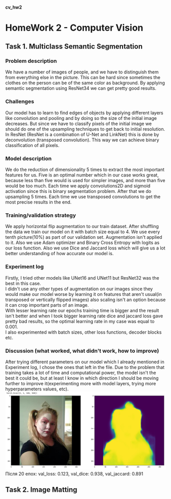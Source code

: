 #### cv_hw2

# HomeWork 2 - Computer Vision


## Task 1. Multiclass Semantic Segmentation

### Problem description
We have a number of images of people, and we have to distinguish them from everything else in the picture. This can be hard since sometimes the clothes on the person can be of the same color as background. By applying semantic segmentation using ResNet34 we can get pretty good results. 

### Challenges
Our model has to learn to find edges of objects by applying different layers like convolution and pooling and by doing so the size of the initial image decreases. But since we have to classify pixels of the initial image we should do one of the upsampling techniques to get back to initial resolution. In ResNet  (ResNet is a combination of U-Net and LinkNet) this is done by deconvolution (transposed convolution). This way we can achieve binary classification of all pixels.

### Model description
We do the reduction of dimensionality 5 times to extract the most important features for us. Five is an optimal number which in our case works great, because less than five would is used for simpler images, and more than five would be too much. Each time we apply convolutions2D and sigmoid activation since this is binary segmentation problem. After that we do upsampling 5 times. Each time we use transposed convolutions to get the most precise results in the end.

### Training/validation strategy
We apply horizontal flip augmentation to our train dataset. After shuffling the data we train our model on it with batch size equal to 4. We use every tenth picture(10%) as part of our validation set. Augmentation isn't applied to it. Also we use Adam optimizer and Binary Cross Entropy with logits as our loss function. Also we use Dice and Jaccard loss which will give us a lot better understanding of how accurate our model is.

### Experiment log
Firstly, I tried other models like UNet16 and UNet11 but ResNet32 was the best in this case.<br>
I didn't use any other types of augmentation on our images since they would make our model worse by learning it on features that aren't usual(in transposed or vertically flipped images) also scaling isn't an option because it can crop important parts of an image.<br>
With lesser learning rate our epochs training time is bigger and the result isn't better and when I took bigger learning rate dice and jaccard loss gave pretty bad results, so the optimal learning rate in my case was equal to 0.001. <br>
I also experimented with batch sizes, other loss functions, decoder blocks etc.

### Discussion (what worked, what didn't work, how to improve)
After trying different parameters on our model which I already mentioned in Experiment log, I chose the ones that left in the file. Due to the problem that training takes a lot of time and computational power, the model isn't the best it could be, but at least I know in which direction I should be moving further to improve it(experimenting more with model layers, trying more hyperparameters values, etc).
![alt text](https://github.com/st-rom/cv_hw2/blob/master/imgs/poker.jpg)
Після 20 епох: val_loss: 0.123, val_dice: 0.938, val_jaccard: 0.891


## Task 2. Image Matting
